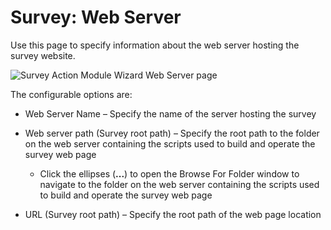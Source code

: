 # Survey: Web Server

Use this page to specify information about the web server hosting the survey website.

![Survey Action Module Wizard Web Server page](/img/product_docs/accessanalyzer/admin/action/survey/webserver.webp)

The configurable options are:

- Web Server Name – Specify the name of the server hosting the survey
- Web server path (Survey root path) – Specify the root path to the folder on the web server
  containing the scripts used to build and operate the survey web page

  - Click the ellipses (**...**) to open the Browse For Folder window to navigate to the folder on
    the web server containing the scripts used to build and operate the survey web page

- URL (Survey root path) – Specify the root path of the web page location
